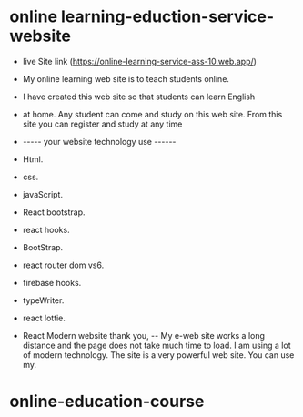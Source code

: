 # online learning-eduction-service-website
* live Site link (https://online-learning-service-ass-10.web.app/)

* My online learning web site is to teach students online.
* I have created this web site so that students can  learn English 
* at home. Any student can come and study on this web site. From this      site you can register and study at any time

* ----- your website technology use ------
* Html.
* css. 
* javaScript.
* React bootstrap.
* react hooks.
* BootStrap.
* react router dom vs6.
* firebase hooks. 
* typeWriter.
* react lottie.
*  React Modern website thank you, -- My e-web site works a long distance and the page does not take much time to load. I am using a lot of modern technology. The site is a very powerful web site. You can use my. 





# online-education-course
